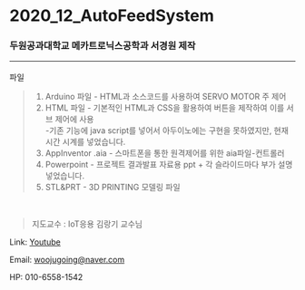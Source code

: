 # 2020_12_AutoFeedSystem
### 두원공과대학교 메카트로닉스공학과 서경원 제작  <HR/>
파일
>1. Arduino 파일 - HTML과 소스코드를 사용하여 SERVO MOTOR 주 제어
>2. HTML 파일 - 기본적인 HTML과 CSS을 활용하여 버튼을 제작하여 이를 서브 제어에 사용<br>
>-기존 기능에 java script를 넣어서 아두이노에는 구현을 못하였지만, 현재시간 시계를 넣었습니다.
>3. AppInventor .aia - 스마트폰을 통한 원격제어를 위한 aia파일-컨트롤러
>4. Powerpoint - 프로젝트 결과발표 자료용 ppt + 각 슬라이드마다 부가 설명 넣었습니다.
>5. STL&PRT - 3D PRINTING 모델링 파일
<br>

>지도교수 : IoT응용 김랑기 교수님

Link: [Youtube][googlelink]

[googlelink]: https://youtube.com
Email: <woojugoing@naver.com>

HP: 010-6558-1542
